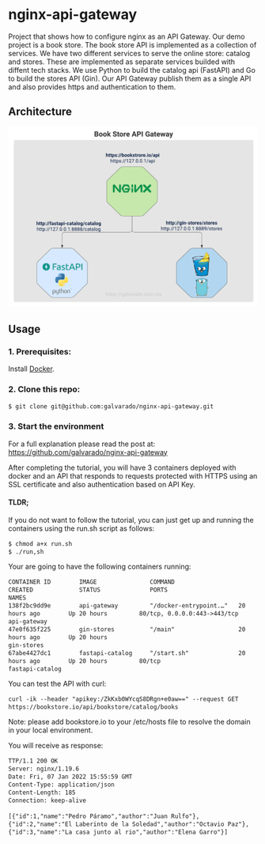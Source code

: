 # nginx-api-gateway
Project that shows how to configure nginx as an API Gateway. Our demo project is a book store. The book store API is implemented as a collection of services.  We have two different services to serve the online store: catalog and stores. These  are implemented as separate services builded with diffent tech stacks. We use Python to build the catalog api (FastAPI) and Go to build the stores API (Gin). Our API Gateway publish them as a single API and also provides https and authentication to them.


## Architecture
![Alt text](images/bookstoreapigateway.png?raw=true "Architecture")


## Usage

### 1. Prerequisites:

Install [Docker](https://docs.docker.com/get-docker/).

### 2. Clone this repo:
```
$ git clone git@github.com:galvarado/nginx-api-gateway.git
```
### 3. Start the environment

For a full explanation please read the post at: https://github.com/galvarado/nginx-api-gateway

After completing the tutorial, you will have 3 containers deployed with docker and an API that responds to requests protected with HTTPS using an SSL certificate and also authentication based on API Key.
 
#### TLDR;

If you do not want to follow the tutorial, you can just get up and running the containers using the run.sh script as follows:
 
```
$ chmod a+x run.sh
$ ./run,sh
```

Your are going to have the following containers running:

```
CONTAINER ID        IMAGE               COMMAND                  CREATED             STATUS              PORTS                          NAMES
138f2bc9dd9e        api-gateway         "/docker-entrypoint.…"   20 hours ago        Up 20 hours         80/tcp, 0.0.0.0:443->443/tcp   api-gateway
47e0f635f225        gin-stores          "/main"                  20 hours ago        Up 20 hours                                        gin-stores
67abe4427dc1        fastapi-catalog     "/start.sh"              20 hours ago        Up 20 hours         80/tcp                         fastapi-catalog
```

You can test the API with curl:

```
curl -ik --header "apikey:/ZkKxb0WYcqS8DRgn+e0aw==" --request GET  https://bookstore.io/api/bookstore/catalog/books
```
Note: please add bookstore.io to your /etc/hosts file to resolve the domain in your local environment.

You will receive as response:

```
TTP/1.1 200 OK
Server: nginx/1.19.6
Date: Fri, 07 Jan 2022 15:55:59 GMT
Content-Type: application/json
Content-Length: 185
Connection: keep-alive

[{"id":1,"name":"Pedro Páramo","author":"Juan Rulfo"},{"id":2,"name":"El Laberinto de la Soledad","author":"Octavio Paz"},{"id":3,"name":"La casa junto al rio","author":"Elena Garro"}] 

```
